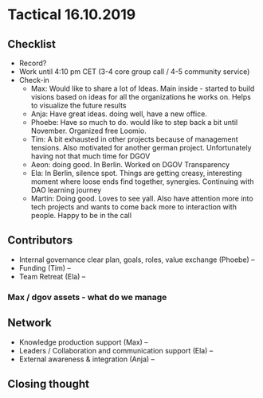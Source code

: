 # Tactical 16.10.2019

## Checklist

* Record?
* Work until 4:10 pm CET \(3-4 core group call / 4-5 community service\)
* Check-in
  * Max: Would like to share a lot of Ideas. Main inside - started to build visions based on ideas for all the organizations he works on. Helps to visualize the future results
  * Anja: Have great ideas. doing well, have a new office. 
  * Phoebe: Have so much to do. would like to step back a bit until November. Organized free Loomio.
  * Tim: A bit exhausted in other projects because of management tensions. Also motivated for another german project. Unfortunately having not that much time for DGOV
  * Aeon: doing good. In Berlin. Worked on DGOV Transparency
  * Ela: In Berlin, silence spot. Things are getting creasy, interesting moment where loose ends find together, synergies. Continuing with DAO learning journey
  * Martin: Doing good. Loves to see yall. Also have attention more into tech projects and wants to come back more to interaction with people.  Happy to be in the call

## Contributors

* Internal governance clear plan, goals, roles, value exchange \(Phoebe\) – 
* Funding \(Tim\) – 
* Team Retreat \(Ela\) –

### Max / dgov assets - what do we manage

## Network

* Knowledge production support \(Max\) –
* Leaders / Collaboration and communication support \(Ela\) – 
* External awareness & integration \(Anja\) –

## Closing thought



